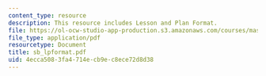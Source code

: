 ```yaml
---
content_type: resource
description: This resource includes Lesson and Plan Format.
file: https://ol-ocw-studio-app-production.s3.amazonaws.com/courses/mas-963-technological-tools-for-school-reform-fall-2005/4ecca5083fa4714ecb9ec8ece72d8d38_sb_lpformat.pdf
file_type: application/pdf
resourcetype: Document
title: sb_lpformat.pdf
uid: 4ecca508-3fa4-714e-cb9e-c8ece72d8d38
---
```

